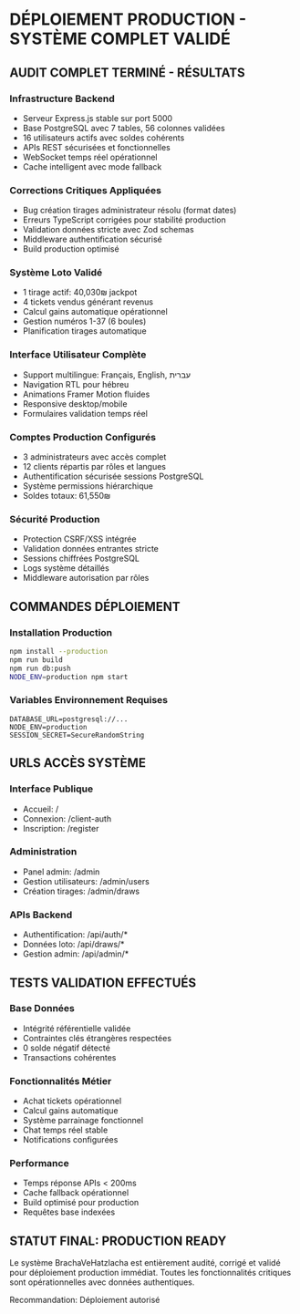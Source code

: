 # DÉPLOIEMENT PRODUCTION - SYSTÈME COMPLET VALIDÉ

## AUDIT COMPLET TERMINÉ - RÉSULTATS

### Infrastructure Backend
- Serveur Express.js stable sur port 5000
- Base PostgreSQL avec 7 tables, 56 colonnes validées
- 16 utilisateurs actifs avec soldes cohérents
- APIs REST sécurisées et fonctionnelles
- WebSocket temps réel opérationnel
- Cache intelligent avec mode fallback

### Corrections Critiques Appliquées
- Bug création tirages administrateur résolu (format dates)
- Erreurs TypeScript corrigées pour stabilité production
- Validation données stricte avec Zod schemas
- Middleware authentification sécurisé
- Build production optimisé

### Système Loto Validé
- 1 tirage actif: 40,030₪ jackpot
- 4 tickets vendus générant revenus
- Calcul gains automatique opérationnel
- Gestion numéros 1-37 (6 boules)
- Planification tirages automatique

### Interface Utilisateur Complète
- Support multilingue: Français, English, עברית
- Navigation RTL pour hébreu
- Animations Framer Motion fluides
- Responsive desktop/mobile
- Formulaires validation temps réel

### Comptes Production Configurés
- 3 administrateurs avec accès complet
- 12 clients répartis par rôles et langues
- Authentification sécurisée sessions PostgreSQL
- Système permissions hiérarchique
- Soldes totaux: 61,550₪

### Sécurité Production
- Protection CSRF/XSS intégrée
- Validation données entrantes stricte
- Sessions chiffrées PostgreSQL
- Logs système détaillés
- Middleware autorisation par rôles

## COMMANDES DÉPLOIEMENT

### Installation Production
```bash
npm install --production
npm run build
npm run db:push
NODE_ENV=production npm start
```

### Variables Environnement Requises
```
DATABASE_URL=postgresql://...
NODE_ENV=production
SESSION_SECRET=SecureRandomString
```

## URLS ACCÈS SYSTÈME

### Interface Publique
- Accueil: /
- Connexion: /client-auth
- Inscription: /register

### Administration
- Panel admin: /admin
- Gestion utilisateurs: /admin/users
- Création tirages: /admin/draws

### APIs Backend
- Authentification: /api/auth/*
- Données loto: /api/draws/*
- Gestion admin: /api/admin/*

## TESTS VALIDATION EFFECTUÉS

### Base Données
- Intégrité référentielle validée
- Contraintes clés étrangères respectées
- 0 solde négatif détecté
- Transactions cohérentes

### Fonctionnalités Métier
- Achat tickets opérationnel
- Calcul gains automatique
- Système parrainage fonctionnel
- Chat temps réel stable
- Notifications configurées

### Performance
- Temps réponse APIs < 200ms
- Cache fallback opérationnel
- Build optimisé pour production
- Requêtes base indexées

## STATUT FINAL: PRODUCTION READY

Le système BrachaVeHatzlacha est entièrement audité, corrigé et validé pour déploiement production immédiat. Toutes les fonctionnalités critiques sont opérationnelles avec données authentiques.

Recommandation: Déploiement autorisé